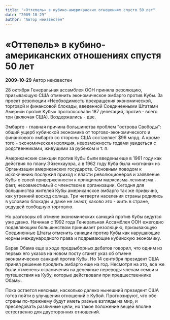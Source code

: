 ```yaml
---
title: "«Оттепель» в кубино-американских отношениях спустя 50 лет"
date: "2009-10-29"
author: "Автор неизвестен"
---
```


# «Оттепель» в кубино-американских отношениях спустя 50 лет

**2009-10-29** Автор неизвестен

28 октября Генеральная ассамблея ООН приняла резолюцию, призывающую США отменить экономическое эмбарго против Кубы. За проект резолюции «Необходимость прекращения экономической, торговой и финансовой блокады, введенной Соединенными Штатами Америки против Кубы» проголосовали 187 делегаций, против - всего три (включая США). Воздержались - две.

Эмбарго - главная причина большинства проблем "острова Свободы": общий ущерб кубинской экономике от торгово-экономического и финансового эмбарго со стороны США составляет $96 млрд. А кроме того - экономическая изоляция, невозможность годами увидеться с родственниками, живущими за рубежом и т. п.

Американские санкции против Кубы были введены еще в 1961 году как действия по плану Эйзенхауэра, а в 1962 году Куба была «изгнана» из Организации американских государств. Основным поводом к исключению послужил приход к власти революционеров и заявление Кубы о своей приверженности к принципам марксизма-ленинизма - факт, несовместимый с членством в организации. Сегодня для большинства жителей Кубы американское эмбарго так же привычно, как утренний восход солнца. Три четверти населения страны родились в условиях блокады и даже не знают, каково это - жить в стране, ведущей свободную торговлю.

Но разговоры об отмене экономических санкций против Кубы ведутся уже давно. Начиная с 1992 года Генеральная Ассамблея ООН ежегодно подавляющим большинством принимает резолюцию, призывающую Соединенные Штаты отменить санкции против Кубы как нарушающие нормы международного права и подрывающие кубинскую экономику.

Барак Обама еще в ходе предвыборных дебатов говорил, что одним из первых его указов на новом посту станет указ об отмене экономических санкций против Кубы. Но 14 сентября президент США принял решение продлить эмбарго еще на год. Несмотря на это, все же были отменены ограничения на денежные переводы членам семьи и путешествия на Кубу, которые действовали при предшественнике Обамы.

Пока остается неясным, насколько далеко нынешний президент США готов пойти в улучшении отношений с Кубой. Прогнозируют, что обе страны по-прежнему будут иметь разные взгляды на мир, и преследовать различные цели, но такое положение вещей вполне естественно для двусторонних отношений.